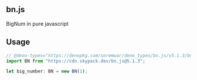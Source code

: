 ## bn.js

BigNum in pure javascript

## Usage
```typescript
// @deno-types="https://denopkg.com/soremwar/deno_types/bn.js/v5.1.3/bn.js.d.ts"
import BN from "https://cdn.skypack.dev/bn.js@5.1.3";

let big_number: BN = new BN(1);
```